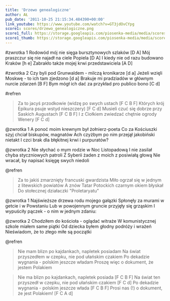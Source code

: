 ```yaml
---
title: 'Drzewo genealogiczne'
author: AŁ
pub_date: '2011-10-25 21:15:34.484390+00:00'
link_youtube: https://www.youtube.com/watch?v=GT3jdOvCYpg
score1: scores/drzewo_genealogiczne.png
score1_full: https://storage.googleapis.com/piosenka-media/media/scores/drzewo_genealogiczne.png
score1_thumb: https://storage.googleapis.com/piosenka-media/media/scores/drzewo_genealogiczne.png.180x0_q85_upscale.jpg
---
```


#zwrotka 1
Rodowód mój nie sięga bursztynowych szlaków [D A]
Mój praszczur się nie najadł na ciele Popiela [D A]
I kiedy nie od razu budowano Kraków [h e]
Zabrakło także mojej krwi przedstawiciela [A D]

#zwrotka 2
Czy byli pod Grunwaldem - milczą kronikarze [d a]
Jeżeli wzięli Moskwę - to ich tam zjedzono [d a]
Brakuje mi pradziadów w głównym nurcie zdarzeń [B F]
Bym mógł ich dać za przykład pro publico bono [C d]

#refren
>Za to jacyś przodkowie (widzę po swych ustach [F C B F]
>Których krój Epikura psuje wstyd nieszczery) [F C d]
>Musieli czuć się dobrze przy Saskich Augustach [F C B F]
>I z Ciołkiem zwiedzać chętnie ogrody Wenery [F C d]

@zwrotka 1
A ponoć moim krewnym był żołnierz-poeta
Co za Kościuszki szyj chciał biskupów, magnatów
Ach czyżbym po nim przejął jakobiński nietakt
I czci brak dla błękitnej krwi i purpuratów?

@zwrotka 2
Nie słychać o mym rodzie w Noc Listopadową
I nie zasilał chyba styczniowych patroli
Z Syberii żaden z moich z posiwiałą głową
Nie wracał, by napisać księgę swych niedoli

@refren
>Za to jakiś zmarznięty francuski gwardzista
>Miło ogrzał się w jednym z litewskich powiatów
>A znów Tatar Potockich czarnym okiem błyskał
>Do stołecznej działaczki "Proletaryatu"

@zwrotka 1
Najświeższe drzewa rodu mojego gałązki
Spłonęły za murami w getcie i w Powstaniu
Lub w powojennym gruncie przyjęły się grząskim 
I wypuściły pączek - o nim w jednym zdaniu:

@zwrotka 2
Chodziłem do kościoła - oglądać witraże
W komunistycznej szkole miałem same piątki
Od dziecka byłem głodny podróży i wrażeń
Nieświadom, że to złego miłe są początki

@refren
>Nie mam blizn po kajdankach, napletek posiadam
>Na świat przyszedłem w czepku, nie pod ułańskim czakiem
>Po dekadzie wygnania - polskim jeszcze władam
>Proszę więc o dokument, że jestem Polakiem

>Nie ma blizn po kajdankach, napletek posiada [F C B F]
>Na świat ten przyszedł w czepku, nie pod ułańskim czakiem [F C d]
>Po dekadzie wygnania - polskim jeszcze włada [F C B F]
>Prosi nas (!) o dokument, że jest Polakiem! [F C A d]